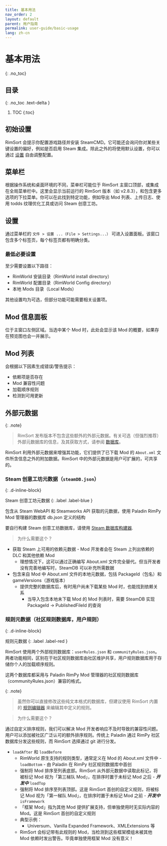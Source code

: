 ```yaml
---
title: 基本用法
nav_order: 2
layout: default
parent: 用户指南
permalink: user-guide/basic-usage
lang: zh-cn
---
```

# 基本用法
{: .no_toc}

## 目录
{: .no_toc .text-delta }

1. TOC
{:toc}

## 初始设置

RimSort 会提示你配置游戏路径并安装 SteamCMD。它可能还会询问你对某些关键设置的偏好，例如是否启用 Steam 集成。除此之外的将使用默认设置，你可以通过 [设置](/user-guide/basic-usage/#设置) 自由调整配置。

## 菜单栏

根据操作系统和桌面环境的不同，菜单栏可能位于 RimSort 主窗口顶部，或集成在全局菜单栏中。这里会显示当前运行的 RimSort 版本（如 v2.8.3），和包含更多选项的下拉菜单。你可以在此找到特定功能，例如导出 Mod 列表、上传日志、使用 todds 纹理优化工具或访问 Steam 创意工坊。

## 设置

通过菜单栏的 `文件 > 设置 ...（File > Settings...）` 可进入设置面板。该窗口包含多个标签页，每个标签页都有明确分类。

### 最低必要设置

至少需要设置以下路径：
- RimWorld 安装目录（RimWorld install directory）
- RimWorld 配置目录（RimWorld Config directory）
- 本地 Mods 目录（Local Mods）

其他设置均为可选，但部分功能可能需要相关设置项。

## Mod 信息面板

位于主窗口左侧区域。当选中某个 Mod 时，此处会显示该 Mod 的概要，如果存在预览图也会一并展示。

## Mod 列表

会根据以下因素生成错误/警告提示：
- 依赖项是否存在
- Mod 兼容性问题
- 加载顺序规则
- 检测到可用更新

## 外部元数据

{: .note}
> RimSort 发布版本不包含这些额外的外部元数据。有关可选（但强烈推荐）外部元数据库的信息，及其获取方式，请参阅 [数据库](/user-guide/databases)。

RimSort 利用外部元数据来增强其功能，它们提供了已下载 Mod 的 `About.xml` 文件所含信息之外的附加数据。RimSort 中的外部元数据是用户可扩展的，可共享的。

### Steam 创意工坊元数据（`steamDB.json`）
{: .d-inline-block}

Steam 创意工坊元数据
{: .label .label-blue }

  包含从 Steam WebAPI 和 Steamworks API 获取的元数据，使用 Paladin RimPy Mod 管理器的数据库 db.json 定义的结构

  要自行构建 Steam 创意工坊数据库，请使用 [Steam 数据库构建器](/user-guide/db-builder).
  > 为什么需要这个？
  
  - 获取 Steam 上可用的依赖元数据 - Mod 开发者会在 Steam 上列出依赖的 DLC 和其他依赖 Mod
    - 理想情况下，这可以通过正确编写 About.xml 文件完全替代。但当开发者没有完善地编写时，SteamDB 可以补充所需数据
  - 包含来自 Mod 中 About.xml 文件的本地元数据，包括 PackageId（包名）和 gameVersions（游戏版本）
    - 提供完整的数据库后，有时用户尚未下载某些 Mod 时，也能找到依赖关系
      - 当导入包含本地未下载 Mod 的 Mod 列表时，需要 SteamDB 实现 PackageId -> PublishedFileId 的查询

### 规则元数据（社区规则数据库，用户规则）
{: .d-inline-block}

规则元数据
{: .label .label-red }

  RimSort 使用两个外部规则数据库：`userRules.json` 和 `communityRules.json`。两者功能相同，区别在于社区规则数据库由社区维护共享，用户规则数据库用于存储你个人的加载顺序规则。

  这两个数据库都采用与 Paladin RimPy Mod 管理器的社区规则数据库（communityRules.json）兼容的格式。

  {: .note}
  > 虽然你可以直接修改这些纯文本格式的数据库，但建议使用 RimSort 内置的 [规则编辑器](/user-guide/rule-editor) 来编辑其中定义的规则。

  > 为什么需要这个？

  通过自定义排序规则，我们可以解决 Mod 开发者响应不及时导致的兼容性问题。用户可以添加被社区广泛认可的额外排序规则。传统上 Paladin 通过 RimPy 社区数据库分发这些规则，而 RimSort 选择通过 git 进行分发。
   
   - `loadAfter` 和 `loadBefore`
      - RimWorld 原生支持的规则类型，通常定义在 Mod 的 About.xml 文件中
    - `loadBottom` - 由 Paladin 在 RimPy 社区规则数据库中首创
      - 强制将 Mod 排序至列表底部。RimSort 从外部元数据中读取此标记，将被标记 Mod 视为「第三梯队 Mod」，在排序时置于未标记 Mod 之后
    - _**开发中**_ `loadTop`
      - 强制将 Mod 排序至列表顶部。这是 RimSort 首创的自定义规则，将被标记 Mod 视为「第一梯队 Mod」，在排序时置于未标记 Mod 之前
    - _**开发中**_ `isFramework`
      - 「框架 Mod」指为其他 Mod 提供扩展支持，但单独使用时无实际内容的 Mod。这是 RimSort 首创的自定义规则
      - 典型示例：
        - Universum、Vanilla Expanded Framework、XMLExtensions 等
      - RimSort 会标记带有此规则的 Mod，当检测到这些框架模组未被其他 Mod 依赖时发出警告。毕竟单独使用框架 Mod 没有意义！